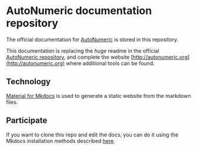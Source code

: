 # AutoNumeric documentation repository

The official documentation for [AutoNumeric](https://github.com/autoNumeric/autoNumeric/) is stored in this repository.

This documentation is replacing the *huge* readme in the official [AutoNumeric repository](https://github.com/autoNumeric/autoNumeric/), and complete the website [http://autonumeric.org](http://autonumeric.org) where additional tools can be found.

## Technology

[Material for Mkdocs](https://squidfunk.github.io/mkdocs-material/) is used to generate a static website from the markdown files.

## Participate

If you want to clone this repo and edit the docs, you can do it using the Mkdocs installation methods described [here](https://squidfunk.github.io/mkdocs-material/getting-started/#with-docker).
